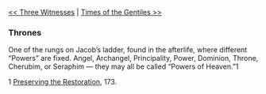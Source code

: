 [<< Three Witnesses](Three%20Witnesses.md)  |  [Times of the Gentiles >>](Times%20of%20the%20Gentiles.md)

### Thrones
One of the rungs on Jacob’s ladder, found in the afterlife, where different “Powers” are fixed. Angel, Archangel, Principality, Power, Dominion, Throne, Cherubim, or Seraphim — they may all be called “Powers of Heaven.”1



1
[Preserving the Restoration](#), 173.